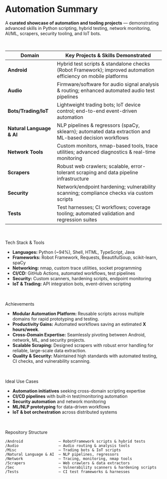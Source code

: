 # Automation Summary

A **curated showcase of automation and tooling projects** — demonstrating advanced skills in Python scripting, hybrid testing, network monitoring, AI/ML, scrapers, security tooling, and IoT bots.

<br />  
  
| Domain                   | Key Projects & Skills Demonstrated                                                                                           |
|--------------------------|-----------------------------------------------------------------------------------------------------------------------------|
| **Android**              | Hybrid test scripts & standalone checks (Robot Framework); improved automation efficiency on mobile platforms                |
| **Audio**                | Firmware/software for audio signal analysis & routing; enhanced automated audio test pipelines                              |
| **Bots/Trading/IoT**     | Lightweight trading bots; IoT device control; end-to-end event-driven automation                                            |
| **Natural Language & AI**| NLP pipelines & regressors (spaCy, sklearn); automated data extraction and ML-based decision workflows                      |
| **Network Tools**        | Custom monitors, nmap-based tools, trace utilities; advanced diagnostics & real-time monitoring                             |
| **Scrapers**             | Robust web crawlers; scalable, error-tolerant scraping and data pipeline infrastructure                                     |
| **Security**             | Network/endpoint hardening; vulnerability scanning; compliance checks via custom scripts                                    |
| **Tests**                | Test harnesses; CI workflows; coverage tooling; automated validation and regression suites                                  |
  
  
<br />  
<br />  
Tech Stack & Tools  
<br />  

- **Languages:** Python (~94%), Shell, HTML, TypeScript, Java
- **Frameworks:** Robot Framework, Requests, BeautifulSoup, scikit-learn, spaCy
- **Networking:** nmap, custom trace utilities, socket programming
- **CI/CD:** GitHub Actions, automated workflows, test pipelines
- **Security:** Custom scanners, hardening scripts, endpoint monitoring
- **IoT & Trading:** API integration bots, event-driven scripting
  
<br />  
<br />  
Achievements  
<br />  

- **Modular Automation Platform:** Reusable scripts across multiple domains for rapid prototyping and testing.
- **Productivity Gains:** Automated workflows saving an estimated **X hours/week**.
- **Cross-Domain Expertise:** Seamlessly pivoting between Android, network, ML, and security projects.
- **Scalable Scraping:** Designed scrapers with robust error handling for reliable, large-scale data extraction.
- **Quality & Security:** Maintained high standards with automated testing, CI checks, and vulnerability scanning.
  
<br />  
<br />  
Ideal Use Cases  
<br />  

- **Automation initiatives** seeking cross-domain scripting expertise
- **CI/CD pipelines** with built-in test/monitoring automation
- **Security automation** and network monitoring
- **ML/NLP prototyping** for data-driven workflows
- **IoT & bot orchestration** across distributed systems
  
<br />  
<br />  
Repository Structure  
<br />  

```text
/Android                – RobotFramework scripts & hybrid tests  
/Audio                  – Audio routing & analysis tools  
/Misc                   – Trading bots & IoT scripts  
/Natural Language & AI  – NLP pipelines, regressors  
/Network                – Tracing, monitoring, nmap tools  
/Scrapers               – Web crawlers & data extractors  
/Sec                    – Vulnerability scanners & hardening scripts  
/Tests                  – CI test frameworks & harnesses  
